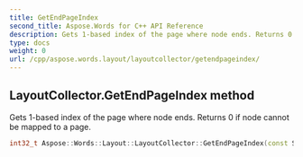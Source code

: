 ```yaml
---
title: GetEndPageIndex
second_title: Aspose.Words for C++ API Reference
description: Gets 1-based index of the page where node ends. Returns 0 if node cannot be mapped to a page. 
type: docs
weight: 0
url: /cpp/aspose.words.layout/layoutcollector/getendpageindex/
---
```

## LayoutCollector.GetEndPageIndex method


Gets 1-based index of the page where node ends. Returns 0 if node cannot be mapped to a page.

```cpp
int32_t Aspose::Words::Layout::LayoutCollector::GetEndPageIndex(const System::SharedPtr<Aspose::Words::Node> &node)
```

